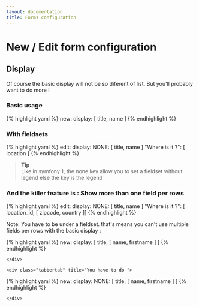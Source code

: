```yaml
---
layout: documentation
title: Forms configuration
---
```


# New / Edit form configuration 

## Display

Of course the basic display will not be so diferent of list. But you'll probably want to do more !

### Basic usage

{% highlight yaml %}
new:
  display: [ title, name ]
{% endhighlight %}

### With fieldsets

{% highlight yaml %}
edit:
  display: 
    NONE: [ title, name ]
    "Where is it ?": [ location ]
{% endhighlight %}

>**Tip**<br />Like in symfony 1, the none key allow you to set a fieldset without legend else the key is the legend

### And the killer feature is : Show more than one field per rows

{% highlight yaml %}
edit:
  display: 
    NONE: [ title, name ]
    "Where is it ?": [ location_id, [ zipcode, country ]]
{% endhighlight %}

Note: You have to be under a fieldset. that's means you can't use multiple fields per rows with the basic display :

<div class="tabber">
    <div class="tabbertab" title="You can't do">
    
{% highlight yaml %}
new:
  display: [ title, [ name, firstname ] ]
{% endhighlight %}

    </div>
    
    <div class="tabbertab" title="You have to do ">
    
{% highlight yaml %}
new:
  display: 
    NONE: [ title, [ name, firstname ] ]
{% endhighlight %}

    </div>
</div>
